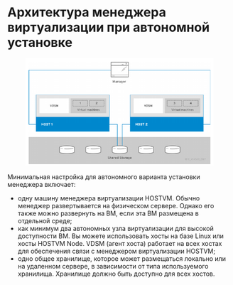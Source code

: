 # Архитектура менеджера виртуализации при автономной установке

<figure><img src="../../../../.gitbook/assets/2 (1).png" alt=""><figcaption></figcaption></figure>

Минимальная настройка для автономного варианта установки менеджера включает:

* одну машину менеджера виртуализации HOSTVM. Обычно менеджер развертывается на физическом сервере. Однако его также можно развернуть на ВМ, если эта ВМ размещена в отдельной среде;
* как минимум два автономных узла виртуализации для высокой доступности ВМ. Вы можете использовать хосты на базе Linux или хосты HOSTVM Node. VDSM (агент хоста) работает на всех хостах для обеспечения связи с менеджером виртуализации HOSTVM;
* одно общее хранилище, которое может размещаться локально или на удаленном сервере, в зависимости от типа используемого хранилища. Хранилище должно быть доступно для всех хостов.
